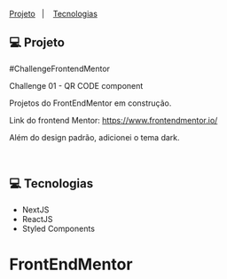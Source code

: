 <p align="left">
  <a href="#-projeto">Projeto</a>&nbsp;&nbsp;&nbsp;|&nbsp;&nbsp;&nbsp;
  <a href="#-tecnologias">Tecnologias</a>
</p>

## 💻 Projeto

#ChallengeFrontendMentor

Challenge 01 - QR CODE component

Projetos do FrontEndMentor em construção.

Link do frontend Mentor: https://www.frontendmentor.io/

Além do design padrão, adicionei o tema dark.

<br/>

## 💻 Tecnologias

- NextJS
- ReactJS
- Styled Components

# FrontEndMentor
